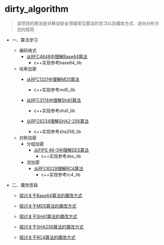 # dirty_algorithm
>该项目的想法是对移动安全领域常见算法的学习以及魔改方式、逆向分析方式的探究

- 一、算法学习
  - 编码格式
    - [从RFC4648中理解Base64算法](https://github.com/tcc0lin/dirty_algorithm/blob/main/documents/%E4%BB%8ERFC4648%E4%B8%AD%E7%90%86%E8%A7%A3Base64%E7%AE%97%E6%B3%95.md)
      - c++实现参考base64_lib 
  - 哈希加密
    - [从RFC1321中理解MD5算法](https://github.com/tcc0lin/dirty_algorithm/blob/main/documents/%E4%BB%8ERFC1321%E4%B8%AD%E7%90%86%E8%A7%A3MD5%E7%AE%97%E6%B3%95.md)
      - c++实现参考md5_lib
  
    - [从RFC3174中理解SHA1算法](https://github.com/tcc0lin/dirty_algorithm/blob/main/documents/%E4%BB%8ERFC3174%E4%B8%AD%E7%90%86%E8%A7%A3SHA1%E7%AE%97%E6%B3%95.md)
      - c++实现参考sha1_lib 

    - [从RFC6234理解SHA2-256算法](https://github.com/tcc0lin/dirty_algorithm/blob/main/documents/%E4%BB%8ERFC6234%E7%90%86%E8%A7%A3SHA2-256%E7%AE%97%E6%B3%95.md)
      - c++实现参考sha256_lib  
  - 对称加密
    - 分组加密
      - [从FIPS 46-3中理解DES算法](https://github.com/tcc0lin/dirty_algorithm/blob/main/documents/%E4%BB%8EFIPS%2046-3%E4%B8%AD%E7%90%86%E8%A7%A3DES%E7%AE%97%E6%B3%95.md)
        - c++实现参考des_lib
    - 流加密
      - [从RFC6229理解RC4算法](https://github.com/tcc0lin/dirty_algorithm/blob/main/documents/%E4%BB%8ERFC6229%E7%90%86%E8%A7%A3RC4%E7%AE%97%E6%B3%95.md)
        - c++实现参考rc4_lib    
 
- 二、魔改思路
  - [探讨关于Base64算法的魔改方式](https://github.com/tcc0lin/dirty_algorithm/blob/main/documents/%E6%8E%A2%E8%AE%A8%E5%85%B3%E4%BA%8EBase64%E7%AE%97%E6%B3%95%E7%9A%84%E9%AD%94%E6%94%B9%E6%96%B9%E5%BC%8F.md)
  - [探讨关于MD5算法的魔改方式](https://github.com/tcc0lin/dirty_algorithm/blob/main/documents/%E6%8E%A2%E8%AE%A8%E5%85%B3%E4%BA%8EMD5%E7%AE%97%E6%B3%95%E7%9A%84%E9%AD%94%E6%94%B9%E6%96%B9%E5%BC%8F.md)
  -  [探讨关于SHA1算法的魔改方式](https://github.com/tcc0lin/dirty_algorithm/blob/main/documents/%E6%8E%A2%E8%AE%A8%E5%85%B3%E4%BA%8ESHA1%E7%AE%97%E6%B3%95%E7%9A%84%E9%AD%94%E6%94%B9%E6%96%B9%E5%BC%8F.md)

  -  [探讨关于SHA256算法的魔改方式](https://github.com/tcc0lin/dirty_algorithm/blob/main/documents/%E6%8E%A2%E8%AE%A8%E5%85%B3%E4%BA%8ESHA256%E7%AE%97%E6%B3%95%E7%9A%84%E9%AD%94%E6%94%B9%E6%96%B9%E5%BC%8F.md)
  
  -  [探讨关于RC4算法的魔改方式](https://github.com/tcc0lin/dirty_algorithm/blob/main/documents/%E6%8E%A2%E8%AE%A8%E5%85%B3%E4%BA%8ERC4%E7%AE%97%E6%B3%95%E7%9A%84%E9%AD%94%E6%94%B9%E6%96%B9%E5%BC%8F.md) 
